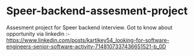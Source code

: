 # Speer-backend-assesment-project
 Assesment project for Speer backend interview. Got to know about opportunity via linkedin :- https://www.linkedin.com/posts/kartikey54_looking-for-software-engineers-senior-software-activity-7148107337436651521-b_0D
